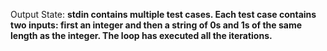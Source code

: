 Output State: **stdin contains multiple test cases. Each test case contains two inputs: first an integer and then a string of 0s and 1s of the same length as the integer. The loop has executed all the iterations.**